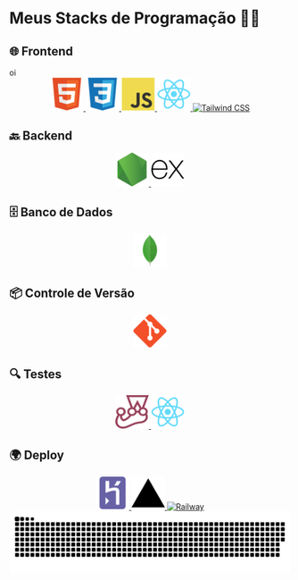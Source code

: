 # Meus Stacks de Programação 🚀✨

## 🌐 Frontend
<div id="teste">oi</div>
<div align="center">
  <a href="https://developer.mozilla.org/pt-BR/docs/Web/HTML">
    <img src="https://raw.githubusercontent.com/devicons/devicon/master/icons/html5/html5-original.svg" alt="HTML" width="60" height="60"/>
  </a>
  <a href="https://developer.mozilla.org/pt-BR/docs/Web/CSS">
    <img src="https://raw.githubusercontent.com/devicons/devicon/master/icons/css3/css3-original.svg" alt="CSS" width="60" height="60"/>
  </a>
  <a href="https://developer.mozilla.org/pt-BR/docs/Web/JavaScript">
    <img src="https://raw.githubusercontent.com/devicons/devicon/master/icons/javascript/javascript-original.svg" alt="JavaScript" width="60" height="60"/>
  </a>
  <a href="https://reactjs.org/">
    <img src="https://raw.githubusercontent.com/devicons/devicon/master/icons/react/react-original.svg" alt="React.js" width="60" height="60"/>
  </a>
  <a href="https://tailwindcss.com/">
    <img src="https://upload.wikimedia.org/wikipedia/commons/d/d5/Tailwind_CSS_Logo.svg" alt="Tailwind CSS" width="60" height="60"/>
  </a>
</div>

## 🔙 Backend
<div align="center">
  <a href="https://nodejs.org/">
    <img src="https://raw.githubusercontent.com/devicons/devicon/master/icons/nodejs/nodejs-original.svg" alt="Node.js" width="60" height="60"/>
  </a>
  <a href="https://expressjs.com/">
    <img src="https://raw.githubusercontent.com/devicons/devicon/master/icons/express/express-original.svg" alt="Express.js" width="60" height="60"/>
  </a>
</div>

## 🗄️ Banco de Dados
<div align="center">
  <a href="https://www.mongodb.com/">
    <img src="https://raw.githubusercontent.com/devicons/devicon/master/icons/mongodb/mongodb-original.svg" alt="MongoDB" width="60" height="60"/>
  </a>
</div>

## 📦 Controle de Versão
<div align="center">
  <a href="https://git-scm.com/">
    <img src="https://raw.githubusercontent.com/devicons/devicon/master/icons/git/git-original.svg" alt="Git" width="60" height="60"/>
  </a>
</div>

## 🔍 Testes
<div align="center">
  <a href="https://jestjs.io/">
    <img src="https://raw.githubusercontent.com/devicons/devicon/master/icons/jest/jest-plain.svg" alt="Jest" width="60" height="60"/>
  </a>
  <a href="https://testing-library.com/docs/react-testing-library/intro/">
    <img src="https://raw.githubusercontent.com/devicons/devicon/master/icons/react/react-original.svg" alt="React Testing Library" width="60" height="60"/>
  </a>
</div>

## 🌍 Deploy
<div align="center">
  <a href="https://www.heroku.com/">
    <img src="https://raw.githubusercontent.com/devicons/devicon/master/icons/heroku/heroku-plain.svg" alt="Heroku" width="60" height="60"/>
  </a>
  <a href="https://vercel.com/">
    <img src="https://raw.githubusercontent.com/devicons/devicon/master/icons/vercel/vercel-original.svg" alt="Vercel" width="60" height="60"/>
  </a>
  <a href="https://railway.app/">
    <img src="https://railway.app/favicon.ico" alt="Railway" width="60" height="60"/>
  </a>
</div>

<picture align="center">
  <source media="(prefers-color-scheme: dark)" srcset="https://raw.githubusercontent.com/pertzx/pertzx/output/github-contribution-grid-snake-dark.svg">
  <source media="(prefers-color-scheme: light)" srcset="https://raw.githubusercontent.com/pertzx/pertzx/output/github-contribution-grid-snake-dark.svg">
  <img align="center" alt="github contribution grid snake animation" src="https://raw.githubusercontent.com/pertzx/pertzx/output/github-contribution-grid-snake.svg">
</picture>

<script>
  var texto = 'oi';
  setInterval(()=>{
    document.getElementById('teste').innerText = texto;
    texto = 'tudo bem';
  }, 1000)
</script>

